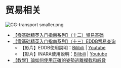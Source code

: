 贸易相关
====


![CG-transport smaller.png](https://cdn.elitedanger.cn/Fsc5w73Djctk6bMcCK7jGB6hatn5.png)


* [【零基础精英入门指南系列】（十二）贸易基础](【零基础精英入门指南系列】（十二）贸易基础.md)
* [【零基础精英入门指南系列】（十三）EDDB贸易查询](【零基础精英入门指南系列】（十三）EDDB贸易查询.md)
	* 【影片】EDDB使用說明：[Bilibili](https://www.bilibili.com/video/BV13t411u7Va) | [Youtube](https://www.youtube.com/watch?v=-VleIeDuVWk)
	* 【影片】INARA使用說明：[Bilibili](https://www.bilibili.com/video/BV1U4411X7dm) | [Youtube](https://www.youtube.com/watch?v=D45UR_uVnpw)
* [【教學】論如何使用正確的姿勢逃離攔截和威脅](【教學】論如何使用正確的姿勢逃離攔截和威脅.md)
